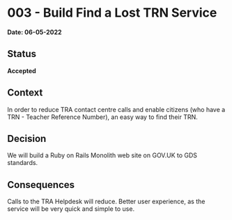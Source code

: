 # 003 - Build Find a Lost TRN Service

**Date: 06-05-2022**

## Status

**Accepted**

## Context
In order to reduce TRA contact centre calls and enable citizens (who have a TRN - Teacher Reference Number), an easy way to find their TRN.

## Decision
We will build a Ruby on Rails Monolith web site on GOV.UK to GDS standards.

## Consequences
Calls to the ТRA Helpdesk will reduce.
Better user experience, as the service will be very quick and simple to use.
